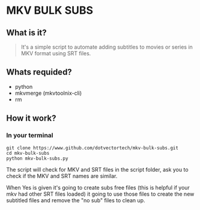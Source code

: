 # MKV BULK SUBS

## What is it?

> It's a simple script to automate adding subtitles to movies or series in MKV format using SRT files.

## Whats requided?

- python
- mkvmerge (mkvtoolnix-cli)
- rm

## How it work?

### In your terminal

```
git clone https://www.github.com/dotvectortech/mkv-bulk-subs.git
cd mkv-bulk-subs
python mkv-bulk-subs.py
```

The script will check for MKV and SRT files in the script folder, ask you to check if the MKV and SRT names are similar.

When Yes is given it's going to create subs free files (this is helpful if your mkv had other SRT files loaded) it going to use those files to create the new subtitled files and remove the "no sub" files to clean up.